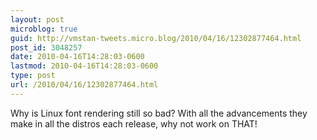 ```yaml
---
layout: post
microblog: true
guid: http://vmstan-tweets.micro.blog/2010/04/16/12302877464.html
post_id: 3048257
date: 2010-04-16T14:28:03-0600
lastmod: 2010-04-16T14:28:03-0600
type: post
url: /2010/04/16/12302877464.html
---
```

Why is Linux font rendering still so bad? With all the advancements they make in all the distros each release, why not work on THAT!
